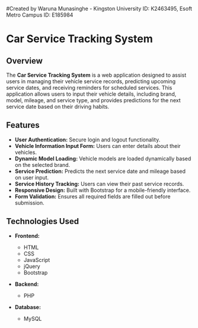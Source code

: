 #Created by Waruna Munasinghe - Kingston University ID: K2463495, Esoft Metro Campus ID: E185984

# Car Service Tracking System

## Overview

The **Car Service Tracking System** is a web application designed to assist users in managing their vehicle service records, predicting upcoming service dates, and receiving reminders for scheduled services. This application allows users to input their vehicle details, including brand, model, mileage, and service type, and provides predictions for the next service date based on their driving habits.

## Features

- **User  Authentication:** Secure login and logout functionality.
- **Vehicle Information Input Form:** Users can enter details about their vehicles.
- **Dynamic Model Loading:** Vehicle models are loaded dynamically based on the selected brand.
- **Service Prediction:** Predicts the next service date and mileage based on user input.
- **Service History Tracking:** Users can view their past service records.
- **Responsive Design:** Built with Bootstrap for a mobile-friendly interface.
- **Form Validation:** Ensures all required fields are filled out before submission.

## Technologies Used

- **Frontend:**
  - HTML
  - CSS
  - JavaScript
  - jQuery
  - Bootstrap

- **Backend:**
  - PHP

- **Database:**
  - MySQL
